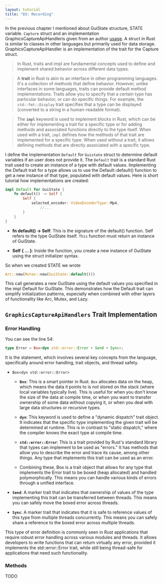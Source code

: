 ```yaml
---
layout: tutorial
title: "03: Recording"
---
```


In the previous chapter I mentioned about GuiState structure, STATE variable. `Capture` struct and an implementation GraphicsCaptureApiHandleris given from an author [usage](https://github.com/NiiightmareXD/windows-capture/tree/main). A struct in Rust is similar to classes in other languages but primarily used for data storage. GraphicsCaptureApiHandler is an implementation of the trait for the Capture struct. 

> In Rust, traits and impl are fundamental concepts used to define and implement shared behavior across different data types.

> A **trait** in Rust is akin to an interface in other programming languages. It's a collection of methods that define behavior. However, unlike interfaces in some languages, traits can provide default method implementations. Traits allow you to specify that a certain type has particular behavior, or can do specific things. For example, the `std::fmt::Display` trait specifies that a type can be displayed (converted to a string in a human-readable format).

> The **`impl`** keyword is used to implement blocks in Rust, which can be either for implementing a trait for a specific type or for adding methods and associated functions directly to the type itself. When used with a trait, `impl` defines how the methods of that trait are implemented for a specific type. When used without a trait, it allows defining methods that are directly associated with a specific type.

I define the implementation `Default` for `Guistate` struct  to determine default variables if an user does not provide it.  The `Default` trait is a standard Rust trait used to create an instance of a type with default values. Implementing the Default trait for a type allows us to use the Default::default() function to get a new instance of that type, populated with default values. Here is short tutorial how implementations are created: 

```rust 
impl Default for GuiState {
    fn default() -> Self {
        Self {
            selected_encoder: VideoEncoderType::Mp4,
                //...
        }
    }
}
``` 

* **fn default() -> Self**: This is the signature of the default() function. Self refers to the type GuiState itself. `This` function must return an instance of GuiState.
 
* **Self { ... }**: Inside the function, you create a new instance of GuiState using the struct initializer syntax.

So when we created STATE we wrote 

```rust
Arc::new(Mutex::new(GuiState::default()))
```

This call generates a new GuiState using the default values you specified in the impl Default for GuiState. This demonstrates how the Default trait can simplify initialization patterns, especially when combined with other layers of functionality like Arc, Mutex, and Lazy.

## `GraphicsCaptureApiHandlers` Trait Implementation

### Error Handling

You can see the line 54:

```rust
type Error = Box<dyn std::error::Error + Send + Sync>;
```

It is the statement, which involves several key concepts from the language, specifically around error handling, trait objects, and thread safety. 

* `Box<dyn std::error::Error>`

    *   **`Box`**: This is a smart pointer in Rust. `Box` allocates data on the heap, which means the data it points to is not stored on the stack (where local variables typically live). This is useful for when you don't know the size of the data at compile time, or when you want to transfer ownership of some data without copying it, or when you deal with large data structures or recursive types.
        
    *   **`dyn`**: This keyword is used to define a "dynamic dispatch" trait object. It indicates that the specific type implementing the given trait will be determined at runtime. This is in contrast to "static dispatch," where the compiler knows the exact type at compile time.
        
    *   **`std::error::Error`**: This is a trait provided by Rust's standard library that types can implement to be used as "errors." It has methods that allow you to describe the error and trace its cause, among other things. Any type that implements this trait can be used as an error.

    * Combining these, Box<dyn std::error::Error> is a trait object that allows for any type that implements the Error trait to be boxed (heap allocated) and handled polymorphically. This means you can handle various kinds of errors through a unified interface.

*   **`Send`**: A marker trait that indicates that ownership of values of the type implementing this trait can be transferred between threads. This means you can safely move the boxed error across threads.
    
*   **`Sync`**: A marker trait that indicates that it is safe to reference values of this type from multiple threads concurrently. This means you can safely share a reference to the boxed error across multiple threads.

This type of error definition is commonly seen in Rust applications that require robust error handling across various modules and threads. It allows developers to write functions that can return virtually any error, provided it implements the std::error::Error trait, while still being thread-safe for applications that need such functionality.


### Methods


TODO